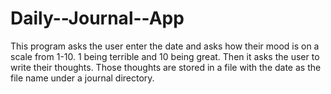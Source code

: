 # Daily--Journal--App
This program asks the user enter the date and asks how their mood is on a scale from 1-10. 1 being terrible and 10 being great. Then it asks the user to write their thoughts. Those thoughts are stored in a file  with the date as the file name under a journal directory. 
